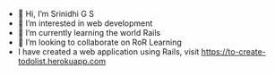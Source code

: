 - 👋 Hi, I’m Srinidhi G S
- 👀 I’m interested in web development
- 🌱 I’m currently learning the world Rails
- 💞️ I’m looking to collaborate on RoR Learning
-    I have created a web application using Rails, visit https://to-create-todolist.herokuapp.com

<!---
nidhilakshmi/nidhilakshmi is a ✨ special ✨ repository because its `README.md` (this file) appears on your GitHub profile.
You can click the Preview link to take a look at your changes.
--->
